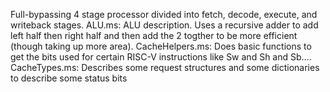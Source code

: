 Full-bypassing 4 stage processor divided into fetch, decode, execute, and writeback stages. 
ALU.ms: ALU description. Uses a recursive adder to add left half then right half and then add the 2 togther to be more efficient (though taking up more area).
CacheHelpers.ms: Does basic functions to get the bits used for certain RISC-V instructions like Sw and Sh and Sb....
CacheTypes.ms: Describes some request structures and some dictionaries to describe some status bits
